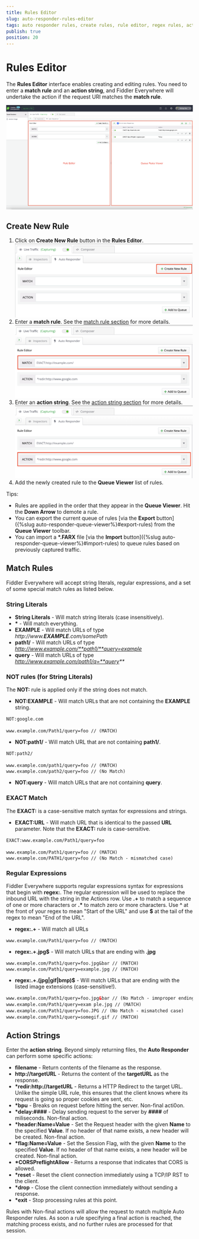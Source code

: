```yaml
---
title: Rules Editor
slug: auto-responder-rules-editor
tags: auto responder rules, create rules, rule editor, regex rules, actions, match
publish: true
position: 20
---
```



# Rules Editor

The __Rules Editor__ interface enables creating and editing rules. You need to enter a __match rule__ and an __action string__, and Fiddler Everywhere will undertake the action if the request URI matches the __match rule__.

![Auto Responder button](../../../images/livetraffic/autoresponder/autoresponder-main-all.png)

## Create New Rule

1. Click on __Create New Rule__ button in the __Rules Editor__.
![Create New Rule button](../../../images/livetraffic/autoresponder/autoresponder-editor-create.png)
2. Enter a __match rule__. See the [match rule section](#match-rules) for more details.
![New Match Rule](../../../images/livetraffic/autoresponder/autoresponder-create-new-match.png)
3. Enter an __action string__. See the [action string section](#action-strings) for more details.
![New Action String](../../../images/livetraffic/autoresponder/autoresponder-create-new-action.png)
4. Add the newly created rule to the __Queue Viewer__ list of rules.

Tips:
- Rules are applied in the order that they appear in the __Queue Viewer__. Hit the __Down Arrow__ to demote a rule.
- You can export the current queue of rules [via the __Export__ button]({%slug auto-responder-queue-viewer%}#export-rules) from the __Queue Viewer__ toolbar.
- You can import a __*.FARX__ file [via the __Import__ button]({%slug auto-responder-queue-viewer%}#import-rules) to queue rules based on previously captured traffic.


## Match Rules

Fiddler Everywhere will accept string literals, regular expressions, and a set of some special match rules as listed below.

### String Literals

- __String Literals__ - Will match string literals (case insensitively).
- __\*__ - Will match everything.
- __EXAMPLE__ - Will match URLs of type _http://www.**EXAMPLE**.com/somePath_
- __path1/__ - Will match URLs of type _http://www.example.com/**path1/**query=example_
- __query__ - Will match URLs of type _http://www.example.com/path1/q=**query**_

### NOT rules (for String Literals)

The __NOT:__ rule is applied only if the string does not match.

- __NOT:EXAMPLE__ - Will match URLs that are not containing the **EXAMPLE** string.
```
NOT:google.com

www.example.com/Path1/query=foo // (MATCH)
```
- __NOT:path1/__ - Will match URL that are not containing **path1/**.
```
NOT:path2/

www.example.com/path1/query=foo // (MATCH)
www.example.com/path2/query=foo // (No Match)
```

- __NOT:query__ - Will match URLs that are not containing **query**.

### EXACT Match

The __EXACT:__ is a case-sensitive match syntax for expressions and strings.

- __EXACT:URL__ - Will match URL that is identical to the passed **URL** parameter. Note that the __EXACT:__ rule is case-sensitive.
```
EXACT:www.example.com/Path1/query=foo

www.example.com/Path1/query=foo // (MATCH)
www.example.com/PATH1/query=foo // (No Match - mismatched case)
```

### Regular Expressions

Fiddler Everywhere supports regular expressions syntax for expressions that begin with __regex:__. The regular expression will be used to replace the inbound URL with the string in the Actions row. Use __.+__ to match a sequence of one or more characters or __.*__ to match zero or more characters. Use __^__ at the front of your regex to mean "Start of the URL" and use __$__ at the tail of the regex to mean "End of the URL".

- __regex:.+__ - Will match all URLs
```
www.example.com/Path1/query=foo // (MATCH)
```

- __regex:.+.jpg$__ - Will match URLs that are ending with __.jpg__
```
www.example.com/Path1/query=foo.jpg&bar // (MATCH)
www.example.com/Path1/query=example.jpg // (MATCH)
```

- __regex:.+.(jpg|gif|bmp)$__ - Will match URLs that are ending with the listed image extensions (case-sensitive!).
```HTML
www.example.com/Path1/query=foo.jpg&bar // (No Match - imnproper ending)
www.example.com/Path1/query=exam ple.jpg // (MATCH)
www.example.com/Path1/query=foo.JPG // (No Match - mismatched case)
www.example.com/Path1/query=somegif.gif // (MATCH)
```

## Action Strings

Enter the __action string__. Beyond simply returning files, the __Auto Responder__ can perform some specific actions:

- __filename__  - Return contents of the filename as the response.
- __http://targetURL__ - Returns the content of the __targetURL__ as the response.
- __*redir:http://targetURL__ - Returns a HTTP Redirect to the target URL. Unlike the simple URL rule, this ensures that the client knows where its request is going so proper cookies are sent, etc.
- __*bpu__ - Breaks on request before hitting the server. Non-final acti0on.
- __*delay:####__ - Delay sending request to the server by __####__ of miliseconds. Non-final action.
- __*header:Name=Value__ - Set the Request header with the given __Name__ to the specified __Value__. If no header of that name exists, a new header will be created. Non-final action.
- __*flag:Name=Value__ - Set the Session Flag, with the given __Name__ to the specified __Value__. If no header of that name exists, a new header will be created. Non-final action.
- __*CORSPreflightAllow__ - Returns a response that indicates that CORS is allowed.
- __*reset__ - Reset the client connection immediately using a TCP/IP RST to the client.
- __*drop__ - Close the client connection immediately without sending a response.
- __*exit__ - Stop processing rules at this point.

Rules with Non-final actions will allow the request to match multiple Auto Responder rules. As soon a rule specifying a final action is reached, the matching process exists, and no further rules are processed for that session.